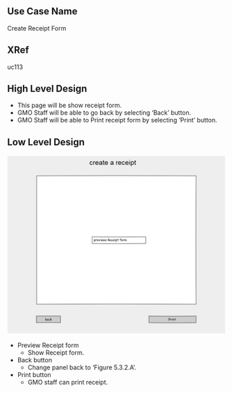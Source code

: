 Use Case Name
-------------
Create Receipt Form

XRef
----
uc113

High Level Design
-----------------
* This page will be show receipt form.
* GMO Staff will be able to go back by selecting ‘Back’ button.
* GMO Staff will be able to Print receipt form  by selecting ‘Print’ button.



Low Level Design
----------------

![Screenshot](images/ds113-CreateReceiptForm.png)

* Preview Receipt form
	- Show Receipt form.
* Back button
	- Change panel back to ‘Figure 5.3.2.A’.
* Print button
	- GMO staff can print receipt.
